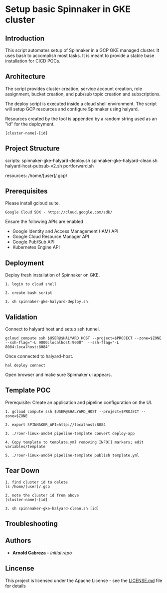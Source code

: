 # Setup basic Spinnaker in GKE cluster

## Introduction

This script automates setup of Spinnaker in a GCP GKE managed cluster. It uses bash to accomplish most tasks. It is meant to provide a stable base installation for CICD POCs.

## Architecture

The script provides cluster creation, service account creation, role assignment, bucket creation, and pub/sub
topic creation and subscriptions.

The deploy script is executed inside a cloud shell environment. The script will setup GCP resources and configure Spinnaker using halyard.

Resources created by the tool is appended by a random string used as an "id" for the deployment.
```
[cluster-name]-[id]
```

## Project Structure

scripts:
spinnaker-gke-halyard-deploy.sh
spinnaker-gke-halyard-clean.sh
halyard-host-pubsub-v2.sh
portforward.sh

resources:
/home/[user]/.gcp/

## Prerequisites

Please install gcloud suite.

```
Google Cloud SDK - https://cloud.google.com/sdk/
```

Ensure the following APIs are enabled
- Google Identity and Access Management (IAM) API
- Google Cloud Resource Manager API
- Google Pub/Sub API
- Kubernetes Engine API

## Deployment

Deploy fresh installation of Spinnaker on GKE.

```
1. login to cloud shell

2. create bash script

3. sh spinnaker-gke-halyard-deploy.sh

```

## Validation

Connect to halyard host and setup ssh tunnel.

```
gcloud compute ssh $USER@$HALYARD_HOST --project=$PROJECT --zone=$ZONE --ssh-flag="-L 9000:localhost:9000"  --ssh-flag="-L 8084:localhost:8084"
```

Once connected to halyard-host.
```
hal deploy connect
```

Open browser and make sure Spinnaker ui appears.

## Template POC

Prerequisite:
Create an application and pipeline configuration on the UI.

```
1. gcloud compute ssh $USER@$HALYARD_HOST --project=$PROJECT --zone=$ZONE

2. export SPINNAKER_API=http://localhost:8084

3. ./roer-linux-amd64 pipeline-template convert deploy-app

4. Copy template to template.yml removing INFO[] markers; edit variables/template

5. ./roer-linux-amd64 pipeline-template publish template.yml
```

## Tear Down

```
1. find cluster id to delete
ls /home/[user]/.gcp

2. note the cluster id from above
[cluster-name]-[id]

3. sh spinnnaker-gke-halyard-clean.sh [id]

```

## Troubleshooting

## Authors

* **Arnold Cabreza** - *Initial repo*

## Lincense

This project is licensed under the Apache License - see the [LICENSE.md](LICENSE.md) file for details

